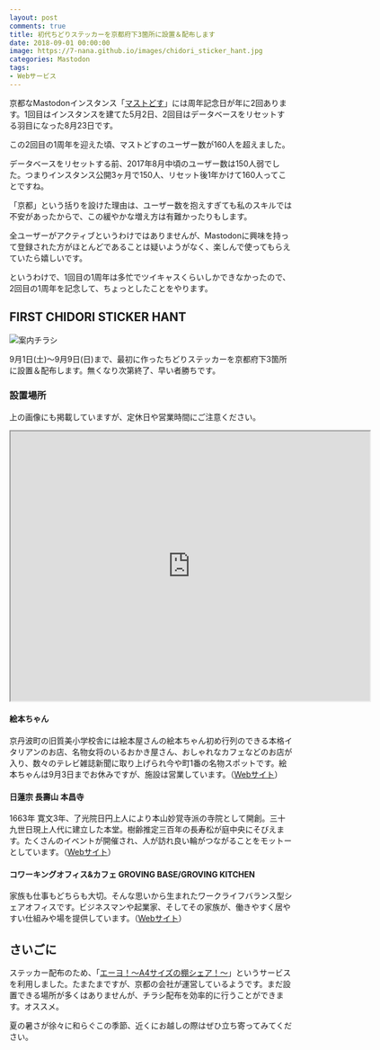 ```yaml
---
layout: post
comments: true
title: 初代ちどりステッカーを京都府下3箇所に設置＆配布します
date: 2018-09-01 00:00:00
image: https://7-nana.github.io/images/chidori_sticker_hant.jpg
categories: Mastodon
tags:
- Webサービス
---
```


京都なMastodonインスタンス「[マストどす](https://mastodos.com/about "mastodos.com - マストどす")」には周年記念日が年に2回あります。1回目はインスタンスを建てた5月2日、2回目はデータベースをリセットする羽目になった8月23日です。

この2回目の1周年を迎えた頃、マストどすのユーザー数が160人を超えました。

データベースをリセットする前、2017年8月中頃のユーザー数は150人弱でした。つまりインスタンス公開3ヶ月で150人、リセット後1年かけて160人ってことですね。

「京都」という括りを設けた理由は、ユーザー数を抱えすぎても私のスキルでは不安があったからで、この緩やかな増え方は有難かったりもします。

全ユーザーがアクティブというわけではありませんが、Mastodonに興味を持って登録された方がほとんどであることは疑いようがなく、楽しんで使ってもらえていたら嬉しいです。

というわけで、1回目の1周年は多忙でツイキャスくらいしかできなかったので、2回目の1周年を記念して、ちょっとしたことをやります。

## FIRST CHIDORI STICKER HANT

![案内チラシ](https://7-nana.github.io/images/chidori_sticker_hant.jpg)

9月1日(土)〜9月9日(日)まで、最初に作ったちどりステッカーを京都府下3箇所に設置＆配布します。無くなり次第終了、早い者勝ちです。

### 設置場所

上の画像にも掲載していますが、定休日や営業時間にご注意ください。

<iframe src="https://www.google.com/maps/d/u/1/embed?mid=1IlOzP39DNtEX-fqAcXMO27i2lPZkVlZf" width="640" height="480"></iframe>

#### 絵本ちゃん

京丹波町の旧質美小学校舎には絵本屋さんの絵本ちゃん初め行列のできる本格イタリアンのお店、名物女将のいるおかき屋さん、おしゃれなカフェなどのお店が入り、数々のテレビ雑誌新聞に取り上げられ今や町1番の名物スポットです。絵本ちゃんは9月3日までお休みですが、施設は営業しています。（[Webサイト](http://www.ehonchan.net/ "絵本ちゃん")）

#### 日蓮宗 長壽山 本昌寺

1663年 寛文3年、了光院日円上人により本山妙覚寺派の寺院として開創。三十九世日現上人代に建立した本堂。樹齢推定三百年の長寿松が庭中央にそびえます。たくさんのイベントが開催され、人が訪れ良い輪がつながることをモットーとしています。（[Webサイト](http://honshoji.net/#ad-image-0 "日蓮宗 長壽山 本昌寺（ほんしょうじ）｜京都市上京区の二条駅・円町駅が最寄り")）

#### コワーキングオフィス&カフェ GROVING BASE/GROVING KITCHEN

家族も仕事もどちらも大切。そんな思いから生まれたワークライフバランス型シェアオフィスです。ビジネスマンや起業家、そしてその家族が、働きやすく居やすい仕組みや場を提供しています。（[Webサイト](https://groving-base.jp/ "GROVING BASE（グロービングベース）|京都のレンタルオフィス")）

## さいごに

ステッカー配布のため、「[エーヨ！〜A4サイズの棚シェア！〜](https://a-yo.jp/)」というサービスを利用しました。たまたまですが、京都の会社が運営しているようです。まだ設置できる場所が多くはありませんが、チラシ配布を効率的に行うことができます。オススメ。

夏の暑さが徐々に和らぐこの季節、近くにお越しの際はぜひ立ち寄ってみてください。
